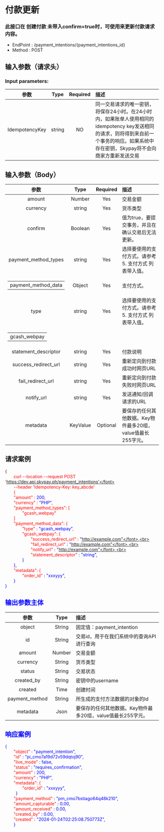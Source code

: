 # 付款更新 
### 此接口在  创建付款  未带入confirm=true时，可使用来更新付款请求内容。

 -  EndPoint	: /payment_intentions/{payment_intentions_id}
 -  Method	: POST

## 输入参数（请求头）
### Input parameters:
|       参数                | Type         |   Required       |  描述|
|:-------------------------:|:-----------:|     :------:     |   :-----       | 
|IdempotencyKey |string|NO|同一交易请求的唯一密钥，将保存24小时。在24小时内，如果账单人使用相同的idempotency key发送相同的请求，则将得到来自前一个事务的响应。如果系统中存在密钥，Skypay将不会向商家方重新发送交易|

## 输入参数（Body）
|       参数                | Type         |   Required       |  描述|
|:-------------------------:|:-----------:|     :------:     |   :-----       | 
|amount     |   Number  | Yes   |交易金额|
|currency|string |Yes| 货币类型|
|confirm  |Boolean|Yes|值为true，要提交事务，并且在确认交易后无法更新。|
|payment_method_types   | string |Yes | 选择要使用的支付方式。请参考  5. 支付方式  列表带入值。|
| <table><tr><td>payment_method_data</td></tr></table>|Object |Yes|支付方式。|
|type   | string |Yes | 选择要使用的支付方式。请参考  5. 支付方式  列表带入值。|
| <table><tr><td>gcash_webpay</td></tr></table>  |  | | |
|statement_descriptor   | string |Yes |付款说明|
|success_redirect_url   | string |Yes |重新定向到付款成功时网页URL|
|fail_redirect_url   | string |Yes |重新定向到付款失败时网页URL|
|notify_url   | string |Yes |发送通知/回调请求的URL|
|metadata   | KeyValue |Optional |要保存的任何其他数据。Key物件最多20组，value值最长255字元。|

## 请求案例

{<br>
    <font color=red>&ensp;&ensp;&ensp;&ensp;curl --location --request POST 'https://dev.api.skypay.ph/payment_intentions'</font> <br>
    <font color=red>&ensp;&ensp;&ensp;&ensp;--header 'Idempotency-Key: key_abcde'</font> <br>
    &ensp;&ensp;&ensp;&ensp;{<br>
    <font color=red>&ensp;&ensp;&ensp;&ensp;"amount"</font> : <font color=blue>200</font>,<br>
    <font color=red>&ensp;&ensp;&ensp;&ensp;"currency"</font> : <font color=blue>"PHP"</font>,<br>
    <font color=red>&ensp;&ensp;&ensp;&ensp;"payment_method_types": [ </font> <br>
    <font color=red>&ensp;&ensp;&ensp;&ensp;&ensp;&ensp;&ensp;&ensp;"gcash_webpay"</font><br>
    &ensp;&ensp;&ensp;&ensp;]<br>
    <font color=red>&ensp;&ensp;&ensp;&ensp;"payment_method_data": {</font><br>
    <font color=red>&ensp;&ensp;&ensp;&ensp;&ensp;&ensp;&ensp;&ensp;"type"</font> : <font color=blue>"gcash_webpay"</font>,<br>
    <font color=red>&ensp;&ensp;&ensp;&ensp;&ensp;&ensp;&ensp;&ensp;"gcash_webpay": {</font><br>
    <font color=red>&ensp;&ensp;&ensp;&ensp;&ensp;&ensp;&ensp;&ensp;&ensp;&ensp;&ensp;&ensp;"success_redirect_url"</font> : <font color=blue>"http://example.com"</font>,<br>
    <font color=red>&ensp;&ensp;&ensp;&ensp;&ensp;&ensp;&ensp;&ensp;&ensp;&ensp;&ensp;&ensp;"fail_redirect_url"</font> : <font color=blue>"http://example.com"</font>,<br>
    <font color=red>&ensp;&ensp;&ensp;&ensp;&ensp;&ensp;&ensp;&ensp;&ensp;&ensp;&ensp;&ensp;"notify_url"</font> : <font color=blue>"http://example.com"</font>,<br>
    <font color=red>&ensp;&ensp;&ensp;&ensp;&ensp;&ensp;&ensp;&ensp;&ensp;&ensp;&ensp;&ensp;"statement_descriptor"</font> : <font color=blue>"string"</font>,<br>
    &ensp;&ensp;&ensp;&ensp;&ensp;&ensp;&ensp;&ensp;}<br>
    &ensp;&ensp;&ensp;&ensp;},<br>
    <font color=red>&ensp;&ensp;&ensp;&ensp;"metadata": {</font><br>
    <font color=red>&ensp;&ensp;&ensp;&ensp;&ensp;&ensp;&ensp;&ensp;"order_id"</font> : <font color=blue>"xxxyyy"</font>,<br>
    &ensp;&ensp;&ensp;&ensp;}<br>
}

## 输出参数主体
|       参数                | Type        |   描述|
|:-------------------------:|:-----------:|     :------     |
|object     |   String  |固定值：payment_intention|
|id     |   String  |交易id，用于在我们系统中的查询API进行查询|
|amount     |   Number  |交易金额|
|currency   |   String  |货币类型|
|status     |   String  |交易状态|
|created_by     |   String  |密钥中的username|
|created     |   Time  |创建时间|
|payment_method     |   String  |所生成的支付方法数据的对象的Id|
|metadata   |   Json    |要保存的任何其他数据。Key物件最多20组，value值最长255字元。|

## 响应案例
{<br>
    <font color=red>&ensp;&ensp;&ensp;&ensp;"object"</font> : <font color=blue>"payment_intention"</font>,<br>
    <font color=red>&ensp;&ensp;&ensp;&ensp;"id"</font> : <font color=blue>"pi_cmo7a19d72v59dqtoj90"</font>,<br>
    <font color=red>&ensp;&ensp;&ensp;&ensp;"live_mode"</font> : <font color=blue>false</font>,<br>
    <font color=red>&ensp;&ensp;&ensp;&ensp;"status"</font> : <font color=blue>"requires_confirmation"</font>,<br>
    <font color=red>&ensp;&ensp;&ensp;&ensp;"amount"</font> : <font color=blue>200</font>,<br>
    <font color=red>&ensp;&ensp;&ensp;&ensp;"currency"</font> : <font color=blue>"PHP"</font>,<br>
    <font color=red>&ensp;&ensp;&ensp;&ensp;"metadata": {</font><br>
    <font color=red>&ensp;&ensp;&ensp;&ensp;&ensp;&ensp;&ensp;&ensp;"order_id"</font> : <font color=blue>"xxxyyy"</font>,<br>
    &ensp;&ensp;&ensp;&ensp;&ensp;}<br>
    <font color=red>&ensp;&ensp;&ensp;&ensp;"payment_method"</font> : <font color=blue>"pm_cmo7bstiago64q48k210"</font>,<br>
    <font color=red>&ensp;&ensp;&ensp;&ensp;"amount_capturable"</font> : <font color=blue>0.00</font>,<br>
    <font color=red>&ensp;&ensp;&ensp;&ensp;"amount_received"</font> : <font color=blue>0.00</font>,<br>
    <font color=red>&ensp;&ensp;&ensp;&ensp;"created_by"</font> : <font color=blue>0.00</font>,<br>
    <font color=red>&ensp;&ensp;&ensp;&ensp;"created"</font> : <font color=blue>"2024-01-24T02:25:08.750773Z"</font>,<br>
    &ensp;&ensp;&ensp;&ensp;}<br>